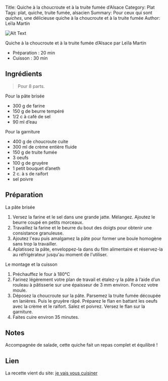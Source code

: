 Title: Quiche à la choucroute et à la truite fumée d’Alsace
Category: Plat
Tags: plat, quiche, truite fumée, alsacien
Summary: Pour ceux qui sont *quiches*, une délicieuse quiche à la choucroute et à la truite fumée
Author: Leïla Martin

![Alt Text]({static}/images/quiche-choucroute.png)

Quiche à la choucroute et à la truite fumée d’Alsace par Leïla Martin

- Préparation : 20 min
- Cuisson : 30 min

## Ingrédients
> Pour 8 parts.

Pour la pâte brisée
- 300 g de farine
- 150 g de beurre tempéré
- 1/2 c à café de sel
- 90 ml d’eau

Pour la garniture
- 400 g de choucroute cuite
- 300 ml de crème entière fluide
- 150 g de truite fumée
- 3 oeufs
- 100 g de gruyère
- 1 petit bouquet d’aneth
- 2 c. à s de raifort
- sel poivre


## Préparation
La pâte brisée

1. Versez la farine et le sel dans une grande jatte. Mélangez. Ajoutez le beurre coupé en petits morceaux.
2. Travaillez la farine et le beurre du bout des doigts pour obtenir une consistance granuleuse.
3. Ajoutez l'eau puis amalgamez la pâte pour former une boule homogène sans trop la travailler.
4. Aplatissez la pâte, enveloppez-la dans du film alimentaire et réservez-la au réfrigérateur jusqu'au moment de l'utiliser.

Le montage et la cuisson

1. Préchauffez le four à 180°C
2. Farinez légèrement votre plan de travail et étalez-y la pâte à l’aide d’un rouleau à pâtisserie sur une épaisseur de 3 mm environ. Foncez votre moule.
3. Déposez la choucroute sur la pâte. Parsemez la truite fumée découpée en lanières. Puis le gruyère râpé. Préparez le flan en battant les oeufs avec la crème et le raifort. Salez et poivrez. Versez le flan sur la garniture.
4. Faites cuire environ 35 minutes.

## Notes
Accompagnée de salade, cette quiche fait un repas complet et équilibré !

## Lien
La recette vient du site: [je vais vous cuisiner](https://jevaisvouscuisiner.com/quiche-a-la-choucroute-et-a-la-truite-fumee/10/2020/)